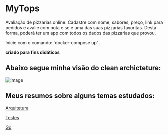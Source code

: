 # MyTops

Avaliação de pizzarias online. Cadastre com nome, sabores, preço, link para pedidos e avalie com nota e se é uma das suas pizzarias favoritas. Desta forma, poderá ter um app com todos os dados das pizzarias que provou.

Inicie com o comando: `docker-compose up' .

**criado para fins didáticos**


## Abaixo segue minha visão do clean archicteture:
![image](https://user-images.githubusercontent.com/98241492/209588324-ae03b527-1b5e-43d7-8806-548631127087.png)

## Meus resumos sobre alguns temas estudados:

[Arquitetura](https://www.notion.so/joanavidon/Arquitetura-Design-4b201c3dec7441d580356a6f415aea01)

[Testes](https://www.notion.so/joanavidon/Testes-de-Unidade-042de52263024548b03508d9671353f7)

[Go](https://www.notion.so/joanavidon/Go-150fab3ab8fc4d60a58a025e28d97051)

